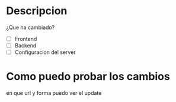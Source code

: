 # Descripcion
¿Que ha cambiado?
- [ ] Frontend
- [ ] Backend
- [ ] Configuracion del server

# Como puedo probar los cambios
en que url y forma puedo ver el update
